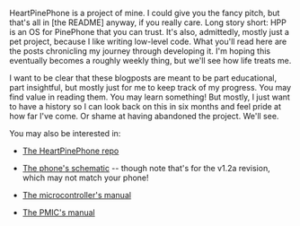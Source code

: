 HeartPinePhone is a project of mine.
I could give you the fancy pitch, but that's all in [the README] anyway, if you really care.
Long story short: HPP is an OS for PinePhone that you can trust.
It's also, admittedly, mostly just a pet project, because I like writing low-level code.
What you'll read here are the posts chronicling my journey through developing it.
I'm hoping this eventually becomes a roughly weekly thing, but we'll see how life treats me.

I want to be clear that these blogposts are meant to be part educational, part insightful, but mostly just for me to keep track of my progress.
You may find value in reading them.
You may learn something!
But mostly, I just want to have a history so I can look back on this in six months and feel pride at how far I've come.
Or shame at having abandoned the project.
We'll see.

You may also be interested in:

- [The HeartPinePhone repo][repo]
- [The phone's schematic][schematic] -- though note that's for the v1.2a revision, which may not match your phone!
- [The microcontroller's manual][cpu-manual]
- [The PMIC's manual][pmic-manual]

  [repo]: https://github.com/nic-hartley/HeartPinePhone
  [cpu-manual]: http://files.pine64.org/doc/datasheet/pine64/Allwinner_A64_User_Manual_V1.0.pdf
  [schematic]: http://files.pine64.org/doc/PinePhone/PinePhone%20v1.2a%20Released%20Schematic.pdf
  [pmic-manual]: http://files.pine64.org/doc/datasheet/pine64/AXP803_Datasheet_V1.0.pdf
